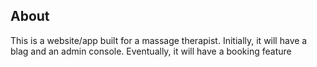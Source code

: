 
## About

This is a website/app built for a massage therapist. Initially, it will have a blag and an admin console. Eventually, it will have a booking feature

